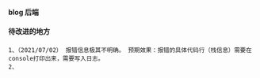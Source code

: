 #### blog 后端

#### 待改进的地方
```
1、（2021/07/02） 报错信息极其不明确。 预期效果：报错的具体代码行（栈信息）需要在console打印出来，需要写入日志。
2、
```